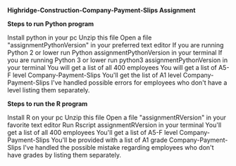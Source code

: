 **Highridge-Construction-Company-Payment-Slips Assignment**

**Steps to run Python program**

Install python in your pc
Unzip this file
Open a file "assignmentPythonVersion" in your preferred text editor
If you are running Python 2 or lower run Python assignmentPythonVersion in your terminal
If you are running Python 3 or lower run python3 assignmentPythonVersion in your terminal
You will get a list of all 400 employees
You will get a list of A5-F level Company-Payment-Slips
You'll get the list of A1 level Company-Payment-Slips
I've handled possible errors for employees who don't have a level listing them separately.

**Steps to run the R program**

Install R on your pc
Unzip this file
Open a file "assignmentRVersion" in your favorite text editor
Run Rscript assignmentRVersion in your terminal
You'll get a list of all 400 employees
You'll get a list of A5-F level Company-Payment-Slips
You'll be provided with a list of A1 grade Company-Payment-Slips
I've handled the possible mistake regarding employees who don't have grades by listing them separately.
